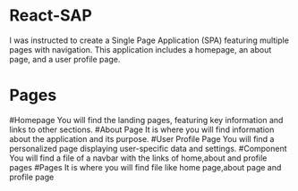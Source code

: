 # React-SAP
I was instructed to create a Single Page Application (SPA) featuring multiple pages with navigation. This application includes a homepage, an about page, and a user profile page.
# Pages
#Homepage
You will find the landing pages, featuring key information and links to other sections.
#About Page
It is where you will find information about the application and its purpose.
#User Profile Page
You will find a personalized page displaying user-specific data and settings.
#Component
You will find a file of a navbar with the links of home,about and profile pages
#Pages
It is where you will find file like home page,about page and profile page
